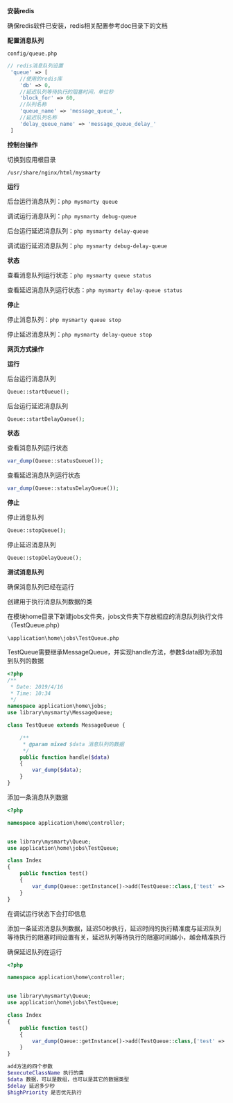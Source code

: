 **安装redis**

确保redis软件已安装，redis相关配置参考doc目录下的文档

**配置消息队列**

`config/queue.php`

```php
// redis消息队列设置
 'queue' => [
 	//使用的redis库
 	'db' => 0,
 	//延迟队列等待执行的阻塞时间，单位秒
 	'block_for' => 60,
 	//队列名称
 	'queue_name' => 'message_queue_',
 	//延迟队列名称
 	'delay_queue_name' => 'message_queue_delay_'
 ]
```

**控制台操作**

切换到应用根目录

`/usr/share/nginx/html/mysmarty`

**运行**

后台运行消息队列：`php mysmarty queue`

调试运行消息队列：`php mysmarty debug-queue`

后台运行延迟消息队列：`php mysmarty delay-queue`

调试运行延迟消息队列：`php mysmarty debug-delay-queue`

**状态**

查看消息队列运行状态：`php mysmarty queue status`

查看延迟消息队列运行状态：`php mysmarty delay-queue status`

**停止**

停止消息队列：`php mysmarty queue stop`

停止延迟消息队列：`php mysmarty delay-queue stop`

**网页方式操作**

**运行**

后台运行消息队列

```php
Queue::startQueue();
```

后台运行延迟消息队列

```php
Queue::startDelayQueue();
```

**状态**

查看消息队列运行状态

```php
var_dump(Queue::statusQueue());
```

查看延迟消息队列运行状态

```php
var_dump(Queue::statusDelayQueue());
```

**停止**

停止消息队列

```php
Queue::stopQueue();
```

停止延迟消息队列

```php
Queue::stopDelayQueue();
```

**测试消息队列**

确保消息队列已经在运行

创建用于执行消息队列数据的类

在模块home目录下新建jobs文件夹，jobs文件夹下存放相应的消息队列执行文件（TestQueue.php）

`\application\home\jobs\TestQueue.php`

TestQueue需要继承MessageQueue，并实现handle方法，参数$data即为添加到队列的数据

```php
<?php
/**
 * Date: 2019/4/16
 * Time: 10:34
 */
namespace application\home\jobs;
use library\mysmarty\MessageQueue;

class TestQueue extends MessageQueue {

    /**
     * @param mixed $data 消息队列的数据
     */
    public function handle($data)
    {
        var_dump($data);
    }
}
```

添加一条消息队列数据

```php
<?php

namespace application\home\controller;


use library\mysmarty\Queue;
use application\home\jobs\TestQueue;

class Index
{
    public function test()
    {
        var_dump(Queue::getInstance()->add(TestQueue::class,['test' => 'test']));
    }
}
```

在调试运行状态下会打印信息

添加一条延迟消息队列数据，延迟50秒执行，延迟时间的执行精准度与延迟队列等待执行的阻塞时间设置有关，延迟队列等待执行的阻塞时间越小，越会精准执行

确保延迟队列在运行

```php
<?php

namespace application\home\controller;


use library\mysmarty\Queue;
use application\home\jobs\TestQueue;

class Index
{
    public function test()
    {
        var_dump(Queue::getInstance()->add(TestQueue::class,['test' => 'test'],50));
    }
}
```

```php
add方法的四个参数
$executeClassName 执行的类
$data 数据，可以是数组，也可以是其它的数据类型
$delay 延迟多少秒
$highPriority 是否优先执行
```

